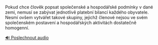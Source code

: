 
Pokud chce člověk popsat společenské a hospodářské podmínky v dané zemi, nemusí se zabývat jednotlivě platební bilancí každého obyvatele. Nesmí ovšem vytvářet takové skupiny, jejichž členové nejsou ve svém společenském postavení a hospodářských aktivitách dostatečně homogenní.

[🔊 Poslechnout audio](/data/7-paragraphs/audio/chapter_83/para_012-Pokud-chce-lovk-popsat-spoleensk-a-hospodsk.mp3)
